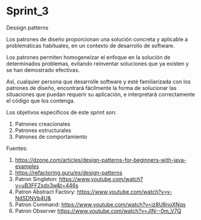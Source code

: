 # Sprint_3
Dessign patterns

Los patrones de diseño proporcionan una solución concreta y aplicable a problemáticas habituales, en un contexto de desarrollo de software.

Los patrones permiten homogeneizar el enfoque en la solución de determinados problemas, evitando reinventar soluciones que ya existen y se han demostrado efectivas.

Así, cualquier persona que desarrolle software y esté familiarizada con los patrones de diseño, encontrará fácilmente la forma de solucionar las situaciones que puedan requerir su aplicación, e interpretará correctamente el código que los contenga.

Los objetivos especificos de este sprint son:

1. Patrones creacionales
2. Patrones estructurales
3. Patrones de comportamiento


Fuentes: 
1. https://dzone.com/articles/design-patterns-for-beginners-with-java-examples
2. https://refactoring.guru/es/design-patterns
3. Patron Singleton: https://www.youtube.com/watch?v=uB3FFZsdx3w&t=446s
4. Patron Abstract Factory: https://www.youtube.com/watch?v=v-NdSDNVb4U&
5. Patron Command: https://www.youtube.com/watch?v=iz8U8noXNqs
6. Patron Observer https://www.youtube.com/watch?v=JIN--0m_V7Q
